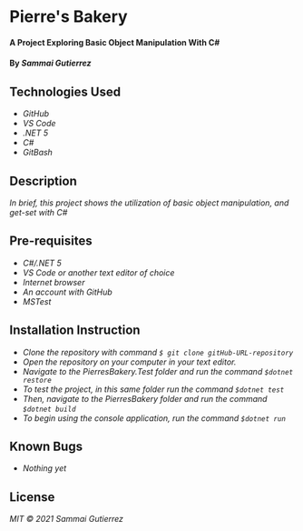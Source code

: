 # Pierre's Bakery

####  A Project Exploring Basic Object Manipulation With C#

#### By _**Sammai Gutierrez**_

## Technologies Used

* _GitHub_
* _VS Code_
* _.NET 5_
* _C#_
* _GitBash_

## Description

_In brief, this project shows the utilization of basic object manipulation, and get-set with C#_

## Pre-requisites

* _C#/.NET 5_
* _VS Code or another text editor of choice_
* _Internet browser_
* _An account with GitHub_
* _MSTest_

## Installation Instruction

* _Clone the repository with command `$ git clone gitHub-URL-repository`_
* _Open the repository on your computer in your text editor._
* _Navigate to the PierresBakery.Test folder and run the command `$dotnet restore`_
* _To test the project, in this same folder run the command `$dotnet test`_
* _Then, navigate to the PierresBakery folder and run the command `$dotnet build`_
* _To begin using the console application, run the command `$dotnet run`_


## Known Bugs

* _Nothing yet_

## License

_MIT &copy; 2021 Sammai Gutierrez_
